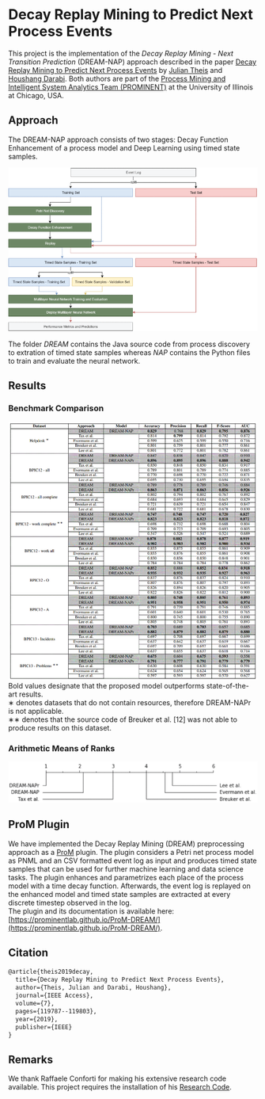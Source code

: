 # Decay Replay Mining to Predict Next Process Events
This project is the implementation of the *Decay Replay Mining - Next Transition Prediction* (DREAM-NAP) approach described in the paper [Decay Replay Mining to Predict Next Process Events](https://ieeexplore.ieee.org/document/8811455) by [Julian Theis](http://julian-theis.github.io) and [Houshang Darabi](https://scholar.google.com/citations?user=PVzYdvoAAAAJ). Both authors are part of the [Process Mining and Intelligent System Analytics Team (PROMINENT)](https://prominent.uic.edu/) at the University of Illinois at Chicago, USA. 

## Approach
The DREAM-NAP approach consists of two stages: Decay Function Enhancement of a process model and Deep Learning using timed state samples.

![DREAM-NAP Flow Diagram](https://github.com/Julian-Theis/DREAM-NAP/blob/master/images/flow_diagram.gif?raw=true)

The folder *DREAM* contains the Java source code from process discovery to extration of timed state samples whereas *NAP* contains the Python files to train and evaluate the neural network.

## Results
### Benchmark Comparison
![Results](https://github.com/Julian-Theis/DREAM-NAP/blob/master/images/results.gif?raw=true)
Bold values designate that the proposed model outperforms state-of-the-art results.  
∗ denotes datasets that do not contain resources, therefore DREAM-NAPr is not applicable.  
∗∗ denotes that the source code of Breuker et al. [12] was not able to produce results on this dataset.

### Arithmetic Means of Ranks
![Arithmetic Ranks](https://github.com/Julian-Theis/DREAM-NAP/blob/master/images/ranks.gif?raw=true)

## ProM Plugin
We have implemented the Decay Replay Mining (DREAM) preprocessing approach as a [ProM](http://www.promtools.org) plugin. The plugin considers a Petri net process model as PNML and an CSV formatted event log as input and produces timed state samples that can be used for further machine learning and data science tasks. The plugin enhances and parametrizes each place of the process model with a time decay function. Afterwards, the event log is replayed on the enhanced model and timed state samples are extracted at every discrete timestep observed in the log.  
The plugin and its documentation is available here: [https://prominentlab.github.io/ProM-DREAM/](https://prominentlab.github.io/ProM-DREAM/).

## Citation
```
@article{theis2019decay,
  title={Decay Replay Mining to Predict Next Process Events},
  author={Theis, Julian and Darabi, Houshang},
  journal={IEEE Access},
  volume={7},
  pages={119787--119803},
  year={2019},
  publisher={IEEE}
}
```

## Remarks
We thank Raffaele Conforti for making his extensive research code available. This project requires the installation of his [Research Code](https://github.com/raffaeleconforti/ResearchCode).
